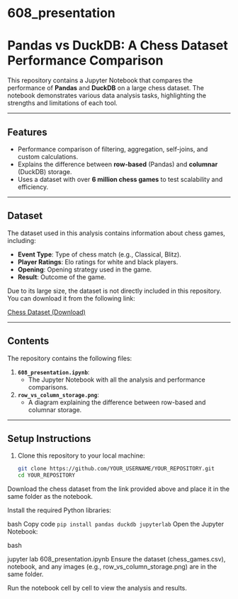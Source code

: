 # 608_presentation

# Pandas vs DuckDB: A Chess Dataset Performance Comparison

This repository contains a Jupyter Notebook that compares the performance of **Pandas** and **DuckDB** on a large chess dataset. The notebook demonstrates various data analysis tasks, highlighting the strengths and limitations of each tool.

---

## **Features**
- Performance comparison of filtering, aggregation, self-joins, and custom calculations.
- Explains the difference between **row-based** (Pandas) and **columnar** (DuckDB) storage.
- Uses a dataset with over **6 million chess games** to test scalability and efficiency.

---

## **Dataset**
The dataset used in this analysis contains information about chess games, including:
- **Event Type**: Type of chess match (e.g., Classical, Blitz).
- **Player Ratings**: Elo ratings for white and black players.
- **Opening**: Opening strategy used in the game.
- **Result**: Outcome of the game.

Due to its large size, the dataset is not directly included in this repository. You can download it from the following link:

[Chess Dataset (Download)](https://www.kaggle.com/datasets/arevel/chess-games/data)

---

## **Contents**
The repository contains the following files:
1. **`608_presentation.ipynb`**:
   - The Jupyter Notebook with all the analysis and performance comparisons.
2. **`row_vs_column_storage.png`**:
   - A diagram explaining the difference between row-based and columnar storage.

---

## **Setup Instructions**
1. Clone this repository to your local machine:
   ```bash
   git clone https://github.com/YOUR_USERNAME/YOUR_REPOSITORY.git
   cd YOUR_REPOSITORY
Download the chess dataset from the link provided above and place it in the same folder as the notebook.

Install the required Python libraries:

bash
Copy code
`pip install pandas duckdb jupyterlab`
Open the Jupyter Notebook:

bash

jupyter lab 608_presentation.ipynb
Ensure the dataset (chess_games.csv), notebook, and any images (e.g., row_vs_column_storage.png) are in the same folder.

Run the notebook cell by cell to view the analysis and results.

